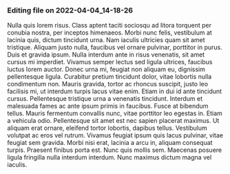 

### Editing file on 2022-04-04_14-18-26

Nulla quis lorem risus. Class aptent taciti sociosqu ad litora torquent per conubia nostra, per inceptos himenaeos. Morbi nunc felis, vestibulum at lacinia quis, dictum tincidunt urna. Nam iaculis ultricies quam sit amet tristique. Aliquam justo nulla, faucibus vel ornare pulvinar, porttitor in purus. Duis et gravida ipsum. Nulla interdum ante in risus venenatis, sit amet cursus mi imperdiet. Vivamus semper lectus sed ligula ultrices, faucibus luctus lorem auctor. Donec urna mi, feugiat non aliquam eu, dignissim pellentesque ligula. Curabitur pretium tincidunt dolor, vitae lobortis nulla condimentum non. Mauris gravida, tortor ac rhoncus suscipit, justo leo facilisis mi, ut interdum turpis lacus vitae enim. Etiam in dui id ante tincidunt cursus. Pellentesque tristique urna a venenatis tincidunt. Interdum et malesuada fames ac ante ipsum primis in faucibus. Fusce at bibendum tellus. Mauris fermentum convallis nunc, vitae porttitor leo egestas in.
Etiam a vehicula odio. Pellentesque sit amet est nec sapien placerat maximus. Ut aliquam erat ornare, eleifend tortor lobortis, dapibus tellus. Vestibulum volutpat ac eros vel rutrum. Vivamus feugiat ipsum quis lacus pulvinar, vitae feugiat sem gravida. Morbi nisi erat, lacinia a arcu in, aliquam consequat turpis. Praesent finibus porta est. Nunc quis mollis sem. Maecenas posuere ligula fringilla nulla interdum interdum. Nunc maximus dictum magna vel iaculis.


